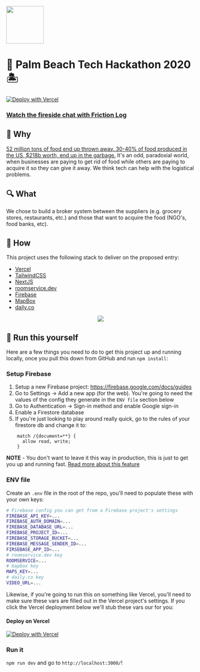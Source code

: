 <p align="left">
  <img width="100" src="https://pbtechhackathon2020.vercel.app/toast.png">
</p>

# 🌴 Palm Beach Tech Hackathon 2020 🏝 

[![Deploy with Vercel](https://vercel.com/button)](https://vercel.com/new/git/external?repository-url=https%3A%2F%2Fgithub.com%2Frblalock%2Fpbtechhackathon2020&env=FIREBASE_API_KEY,FIREBASE_AUTH_DOMAIN,FIREBASE_DATABASE_URL,FIREBASE_PROJECT_ID,FIREBASE_STORAGE_BUCKET,FIREBASE_MESSAGE_SENDER_ID,FIRSEBASE_APP_ID,ROOMSERVICE,MAPS_KEY,VIDEO_URL)

### [Watch the fireside chat with Friction Log](https://www.youtube.com/watch?v=pCuj2lUGwDw&feature=youtu.be&ab_channel=FrictionLog)

## 🤔 Why

[52 million tons of food end up thrown away.  30-40% of food produced in the US, $218b worth,
end up in the garbage.](https://www.nycfoodpolicy.org/food-and-tech-solutions-to-recover-redistribute-food-waste/)  It's an odd, paradoxial world, when businesses are paying to get rid
of food while others are paying to acquire it so they can give it away.  We think tech can
help with the logistical problems.

## 🔍 What

We chose to build a broker system between the suppliers (e.g. grocery stores, restaurants, etc.)
and those that want to acquire the food (NGO's, food banks, etc).

## 👾 How

This project uses the following stack to deliver on the proposed entry:

- [Vercel](http://vercel.com/)
- [TailwindCSS](https://tailwindcss.com/)
- [NextJS](https://nextjs.org/)
- [roomservice.dev](https://www.roomservice.dev/)
- [Firebase](https://firebase.google.com/)
- [MapBox](mapbox.com)
- [daily.co](https://www.daily.co/)

<p align="center">
  <img src="https://pbtechhackathon2020.vercel.app/demo.gif">
</p>

## 👟 Run this yourself

Here are a few things you need to do to get this project up and running locally, once you pull this down
from GitHub and run `npm install`:

### Setup Firebase

1. Setup a new Firebase project: https://firebase.google.com/docs/guides
2. Go to Settings -> Add a new app (for the web).  You're going to need the values of the config they
generate in the `ENV file` section below
3. Go to Authentication -> Sign-in method and enable Google sign-in
4. Enable a Firestore database
5. If you're just looking to play around really quick, go to the rules of your firestore db and change it to:

```text
    match /{document=**} {
      allow read, write;
    }
```

**NOTE** - You don't want to leave it this way in production, this is just to get you up and running fast.
[Read more about this feature](https://firebase.google.com/docs/firestore/security/get-started)


### ENV file

Create an `.env` file in the root of the repo, you'll need to populate these with your own keys:

```bash
# Firebase config you can get from a Firebase project's settings
FIREBASE_API_KEY=...
FIREBASE_AUTH_DOMAIN=...
FIREBASE_DATABASE_URL=...
FIREBASE_PROJECT_ID=...
FIREBASE_STORAGE_BUCKET=...
FIREBASE_MESSAGE_SENDER_ID=...
FIRSEBASE_APP_ID=...
# roomservice.dev key
ROOMSERVICE=...
# mapbox key
MAPS_KEY=...
# daily.co key
VIDEO_URL=...
```

Likewise, if you're going to run this on something like Vercel, you'll need to make sure these vars
are filled out in the Vercel project's settings.  If you click the Vercel deployment below we'll stub these vars our for you:

#### Deploy on Vercel

[![Deploy with Vercel](https://vercel.com/button)](https://vercel.com/new/git/external?repository-url=https%3A%2F%2Fgithub.com%2Frblalock%2Fpbtechhackathon2020&env=FIREBASE_API_KEY,FIREBASE_AUTH_DOMAIN,FIREBASE_DATABASE_URL,FIREBASE_PROJECT_ID,FIREBASE_STORAGE_BUCKET,FIREBASE_MESSAGE_SENDER_ID,FIRSEBASE_APP_ID,ROOMSERVICE,MAPS_KEY,VIDEO_URL)

### Run it

`npm run dev` and go to `http://localhost:3000/`!
